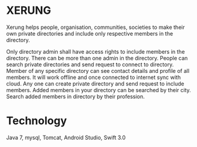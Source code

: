# XERUNG
Xerung helps people, organisation, communities, societies to make their own private directories 
and include only respective members in the directory.

Only directory admin shall have access rights to include members in the directory.
There can be more than one admin in the directory.
People can search private directories and send request to connect to directory.
Member of any specific directory can see contact details and profile of all members.
It will work offline and once connected to internet sync with cloud.
Any one can create private directory and send request to include members.
Added members in your directory can be searched by their city.
Search added members in directory by their profession. 

# Technology

Java 7, mysql, Tomcat, Android Studio, Swift 3.0

